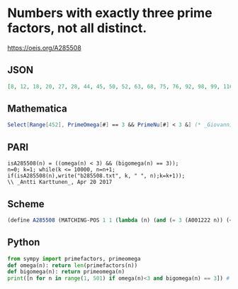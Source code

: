 # Numbers with exactly three prime factors, not all distinct\.
https://oeis.org/A285508
## JSON
```JSON
[8, 12, 18, 20, 27, 28, 44, 45, 50, 52, 63, 68, 75, 76, 92, 98, 99, 116, 117, 124, 125, 147, 148, 153, 164, 171, 172, 175, 188, 207, 212, 236, 242, 244, 245, 261, 268, 275, 279, 284, 292, 316, 325, 332, 333, 338, 343, 356, 363, 369, 387, 388, 404, 412, 423, 425, 428, 436, 452]
```
## Mathematica
```Mathematica
Select[Range[452], PrimeOmega[#] == 3 && PrimeNu[#] < 3 &] (* _Giovanni Resta_, Apr 20 2017 *)
```
## PARI
```PARI
isA285508(n) = ((omega(n) < 3) && (bigomega(n) == 3));
n=0; k=1; while(k <= 10000, n=n+1; if(isA285508(n),write("b285508.txt", k, " ", n);k=k+1));
\\ _Antti Karttunen_, Apr 20 2017
```
## Scheme
```Scheme
(define A285508 (MATCHING-POS 1 1 (lambda (n) (and (= 3 (A001222 n)) (< (A001221 n) 3))))) ;; _Antti Karttunen_, Apr 20 2017
```
## Python
```Python
from sympy import primefactors, primeomega
def omega(n): return len(primefactors(n))
def bigomega(n): return primeomega(n)
print([n for n in range(1, 501) if omega(n)<3 and bigomega(n) == 3]) # _Indranil Ghosh_, Apr 20 2017 and _Kalle Siukola_, Oct 25 2023
```
